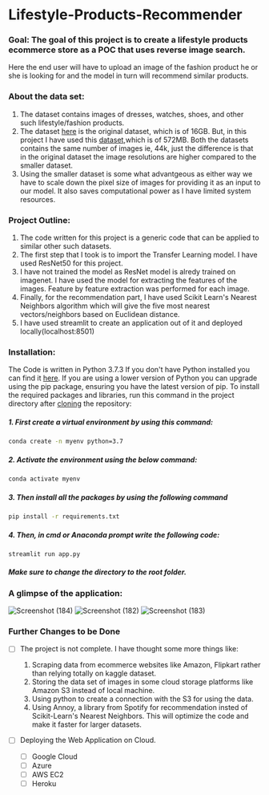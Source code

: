 # Lifestyle-Products-Recommender

### Goal: The goal of this project is to create a lifestyle products ecommerce store as a POC that uses reverse image search.
Here the end user will have to upload an image of the fashion product he or she is looking for and the model in turn will recommend similar products.

### About the data set: 
1. The dataset contains images of dresses, watches, shoes, and other such lifestyle/fashion products.
2. The dataset [here](https://www.kaggle.com/paramaggarwal/fashion-product-images-dataset) is the original dataset, which is of 16GB.
But, in this project I have used this [dataset](https://www.kaggle.com/paramaggarwal/fashion-product-images-small),which is
of 572MB. Both the datasets contains the same number of images ie, 44k, just the difference is that in the original dataset
the image resolutions are higher compared to the smaller dataset.
3. Using the smaller dataset is some what advantgeous as either way we have to scale down the pixel size of images for providing it as an input
to our model. It also saves computational power as I have limited system resources.  

### Project Outline:
1. The code written for this project is a generic code that can be applied to similar other such datasets.
2. The first step that I took is to import the Transfer Learning model. I have used ResNet50 for this project.
3. I have not trained the model as ResNet model is alredy trained on imagenet. I have used the model for extracting the features of the images.
Feature by feature extraction was performed for each image.
4. Finally, for the recommendation part, I have used Scikit Learn's Nearest Neighbors algorithm which will give the five most nearest vectors/neighbors
based on Euclidean distance.
5. I have used streamlit to create an application out of it and deployed locally(localhost:8501)

### Installation:
The Code is written in Python 3.7.3 If you don't have Python installed you can find it [here](https://www.python.org/downloads/). If you are using a lower version of Python you can upgrade using the pip package, ensuring you have the latest version of pip. To install the required packages and libraries, run this command in the project directory after [cloning](https://www.howtogeek.com/451360/how-to-clone-a-github-repository/) the repository:

##### 1. First create a virtual environment by using this command:
```bash
conda create -n myenv python=3.7
```
##### 2. Activate the environment using the below command:
```bash
conda activate myenv
```
##### 3. Then install all the packages by using the following command
```bash
pip install -r requirements.txt
```
##### 4. Then, in cmd or Anaconda prompt write the following code:
```bash
streamlit run app.py
```
##### Make sure to change the directory to the root folder.  

### A glimpse of the application:
![Screenshot (184)](https://user-images.githubusercontent.com/75041273/135233035-a07eef75-8b44-474b-b6a1-825d6df4b7bd.png)
![Screenshot (182)](https://user-images.githubusercontent.com/75041273/135233402-cf211550-7385-4fc5-930b-2de0bfcf53e1.png)
![Screenshot (183)](https://user-images.githubusercontent.com/75041273/135233241-9fa6f13f-1d3e-4b8b-9a14-4b5b64b6f70f.png)

### Further Changes to be Done
- [ ]  The project is not complete. I have thought some more things like:
      1. Scraping data from ecommerce websites like Amazon, Flipkart rather than relying totally on kaggle dataset.
      2. Storing the data set of images in some cloud storage platforms like Amazon S3 instead of local machine.
      3. Using python to create a connection with the S3 for using the data.
      4. Using Annoy, a library from Spotify for recommendation insted of Scikit-Learn's Nearest Neighbors. This will optimize the code and make it faster for 
         larger datasets. 

- [ ] Deploying the Web Application on Cloud.
     - [ ] Google Cloud 
     - [ ] Azure
     - [ ] AWS EC2
     - [ ] Heroku
